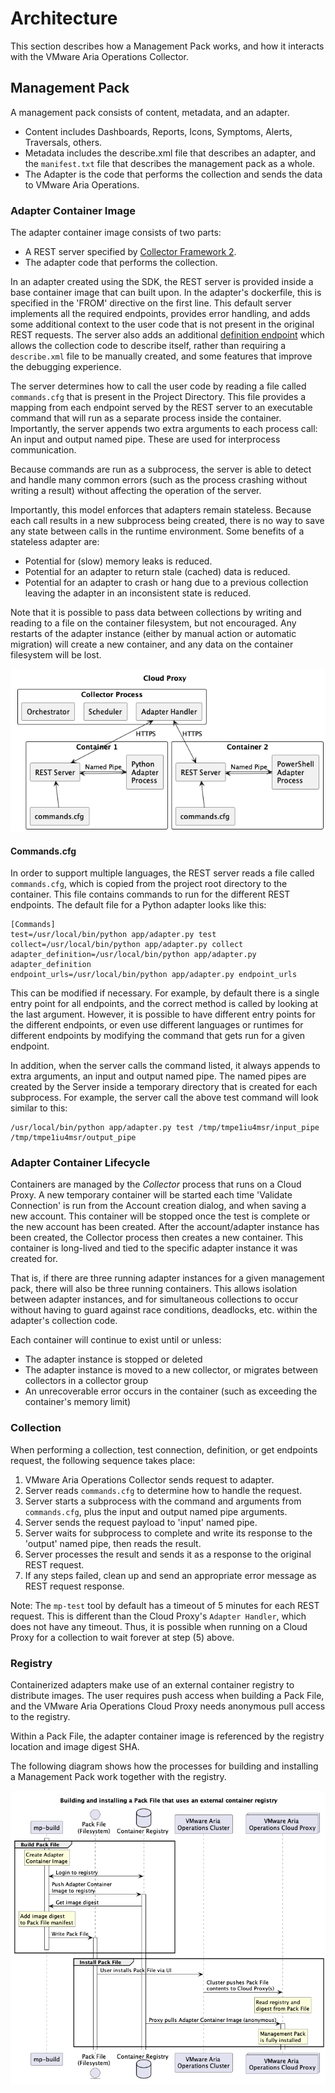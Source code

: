 Architecture
============

This section describes how a Management Pack works, and how it interacts with the VMware 
Aria Operations Collector.

## Management Pack
A management pack consists of content, metadata, and an adapter.

* Content includes Dashboards, Reports, Icons, Symptoms, Alerts, Traversals, others.
* Metadata includes the describe.xml file that describes an adapter, and the 
  `manifest.txt` file that describes the management pack as a whole.
* The Adapter is the code that performs the collection and sends the data to VMware Aria 
  Operations.

### Adapter Container Image

The adapter container image consists of two parts:
* A REST server specified by [Collector Framework 2](../vmware_aria_operations_integration_sdk/api/vmware-aria-operations-collector-fwk2.json).
* The adapter code that performs the collection.

In an adapter created using the SDK, the REST server is provided inside a base container
image that can built upon. In the adapter's dockerfile, this is specified in the 'FROM' 
directive on the first line. This default server implements all the required endpoints, 
provides error handling, and adds some additional context to the user code that is not 
present in the original REST requests. The server also adds an additional 
[definition endpoint](../vmware_aria_operations_integration_sdk/api/integration-sdk-definition-endpoint.json)
which allows the collection code to describe itself, rather than requiring a 
`describe.xml` file to be manually created, and some features that improve the debugging
experience.

The server determines how to call the user code by reading a file called `commands.cfg` 
that is present in the Project Directory. This file provides a mapping from each 
endpoint served by the REST server to an executable command that will run as a separate 
process inside the container. Importantly, the server appends two extra arguments to 
each process call: An input and output named pipe. These are used for interprocess 
communication.

Because commands are run as a subprocess, the server is able to detect and handle many
common errors (such as the process crashing without writing a result) without affecting
the operation of the server.

Importantly, this model enforces that adapters remain stateless. Because each call 
results in a new subprocess being created, there is no way to save any state between 
calls in the runtime environment. 
Some benefits of a stateless adapter are:
* Potential for (slow) memory leaks is reduced.
* Potential for an adapter to return stale (cached) data is reduced.
* Potential for an adapter to crash or hang due to a previous collection leaving the
  adapter in an inconsistent state is reduced.
 
Note that it is possible to pass data between collections by writing and reading to a 
file on the container filesystem, but not encouraged. Any restarts of the adapter 
instance (either by manual action or automatic migration) will create a new container, 
and any data on the container filesystem will be lost.

![Cloud Proxy Components running two Adapter Container Images](cloud-proxy-components.png)

#### Commands.cfg
In order to support multiple languages, the REST server reads a file called 
`commands.cfg`, which is copied from the project root directory to the container. This
file contains commands to run for the different REST endpoints. The default file for
a Python adapter looks like this:
```
[Commands]
test=/usr/local/bin/python app/adapter.py test
collect=/usr/local/bin/python app/adapter.py collect
adapter_definition=/usr/local/bin/python app/adapter.py adapter_definition
endpoint_urls=/usr/local/bin/python app/adapter.py endpoint_urls
```
This can be modified if necessary. For example, by default there is a single entry 
point for all endpoints, and the correct method is called by looking at the last
argument. However, it is possible to have different entry points for the different
endpoints, or even use different languages or runtimes for different endpoints by
modifying the command that gets run for a given endpoint.

In addition, when the server calls the command listed, it always appends to extra
arguments, an input and output named pipe. The named pipes are created by the Server
inside a temporary directory that is created for each subprocess. For example, the 
server call the above test command will look similar to this:
```
/usr/local/bin/python app/adapter.py test /tmp/tmpe1iu4msr/input_pipe /tmp/tmpe1iu4msr/output_pipe
```

### Adapter Container Lifecycle
Containers are managed by the _Collector_ process that runs on a Cloud Proxy. A new
temporary container will be started each time 'Validate Connection' is run from the
Account creation dialog, and when saving a new account. This container will be stopped
once the test is complete or the new account has been created. After the account/adapter
instance has been created, the Collector process then creates a new container. This
container is long-lived and tied to the specific adapter instance it was created for.

That is, if there are three running adapter instances for a given management pack,
there will also be three running containers. This allows isolation between adapter
instances, and for simultaneous collections to occur without having to guard against
race conditions, deadlocks, etc. within the adapter's collection code.

Each container will continue to exist until or unless:
* The adapter instance is stopped or deleted
* The adapter instance is moved to a new collector, or migrates between collectors in a
  collector group
* An unrecoverable error occurs in the container (such as exceeding the container's
  memory limit)

### Collection
When performing a collection, test connection, definition, or get endpoints request,
the following sequence takes place:
1. VMware Aria Operations Collector sends request to adapter.
2. Server reads `commands.cfg` to determine how to handle the request.
3. Server starts a subprocess with the command and arguments from `commands.cfg`, plus
   the input and output named pipe arguments.
4. Server sends the request payload to 'input' named pipe.
5. Server waits for subprocess to complete and write its response to the 'output' 
   named pipe, then reads the result.
7. Server processes the result and sends it as a response to the original REST request.
8. If any steps failed, clean up and send an appropriate error message as REST request
   response.

Note: The `mp-test` tool by default has a timeout of 5 minutes for each REST request.
This is different than the Cloud Proxy's `Adapter Handler`, which does not have any
timeout. Thus, it is possible when running on a Cloud Proxy for a collection to 
wait forever at step (5) above.

### Registry
Containerized adapters make use of an external container registry to distribute images.
The user requires push access when building a Pack File, and the VMware Aria Operations
Cloud Proxy needs anonymous pull access to the registry.

Within a Pack File, the adapter container image is referenced by the registry location
and image digest SHA.

The following diagram shows how the processes for building and installing a Management 
Pack work together with the registry.

![Building and installing a Pack File](registry.png)

